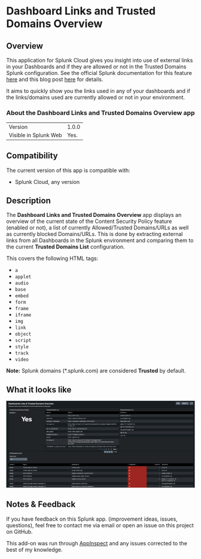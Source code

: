 # Dashboard Links and Trusted Domains Overview

## Overview

This application for Splunk Cloud gives you insight into use of external links in your Dashboards and if they are allowed or not in the Trusted Domains Splunk configuration.  See the official Splunk documentation for this feature [here](https://docs.splunk.com/Documentation/SplunkCloud/latest/Admin/ConfigureDashboardsTrustedDomains) and this blog post [here](https://www.splunk.com/en_us/blog/platform/improving-security-updates-to-classic-simplexml-dashboards-containing-external-links-or-content.html) for details.

It aims to quickly show you the links used in any of your dashboards and if the links/domains used are currently allowed or not in your environment.

### About the **Dashboard Links and Trusted Domains Overview** app

|                       |                                                         |
|-----------------------|---------------------------------------------------------|
| Version               | 1.0.0                                                   |
| Visible in Splunk Web | Yes.                                                    |


## Compatibility

The current version of this app is compatible with:

- Splunk Cloud, any version

## Description

The **Dashboard Links and Trusted Domains Overview** app displays an overview of the current state of the Content Security Policy feature (enabled or not), a list of currently Allowed/Trusted Domains/URLs as well as currently blocked Domains/URLs.  This is done by extracting external links from all Dashboards in the Splunk environment and comparing them to the current **Trusted Domains List** configuration.

This covers the following HTML tags:

- `a`
- `applet`
- `audio`
- `base`
- `embed`
- `form`
- `frame`
- `iframe`
- `img`
- `link`
- `object`
- `script`
- `style`
- `track`
- `video`

**Note:** Splunk domains (*.splunk.com) are considered **Trusted** by default.

## What it looks like

![Main Dashboard](readme/dashboard.png)

## Notes & Feedback

If you have feedback on this Splunk app. (improvement ideas, issues, questions), feel free to contact me via email or open an issue on this project on GitHub.

This add-on was run through [AppInspect](https://dev.splunk.com/enterprise/docs/developapps/testvalidate/appinspect/) and any issues corrected to the best of my knowledge.